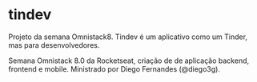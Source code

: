 # tindev
Projeto da semana Omnistack8. Tindev é um aplicativo como um Tinder, mas para desenvolvedores.

Semana Omnistack 8.0 da Rocketseat, criação de de aplicação backend, frontend e mobile. Ministrado por Diego Fernandes (@diego3g).
